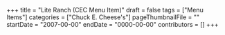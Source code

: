 +++
title = "Lite Ranch (CEC Menu Item)"
draft = false
tags = ["Menu Items"]
categories = ["Chuck E. Cheese's"]
pageThumbnailFile = ""
startDate = "2007-00-00"
endDate = "0000-00-00"
contributors = []
+++
